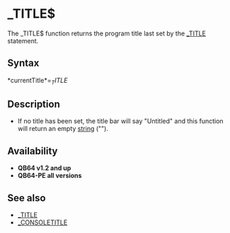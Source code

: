 # _TITLE$

The _TITLE$ function returns the program title last set by the [_TITLE](_TITLE.md) statement.

  

## Syntax

*currentTitle$* = _TITLE$
  

## Description

* If no title has been set, the title bar will say "Untitled" and this function will return an empty [string](string.md) ("").

  

## Availability

* **QB64 v1.2 and up**
* **QB64-PE all versions**

  

## See also

* [_TITLE](_TITLE.md)
* [_CONSOLETITLE](_CONSOLETITLE.md)

  

